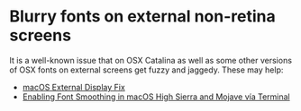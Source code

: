# Blurry fonts on external non-retina screens

It is a well-known issue that on OSX Catalina as well as some other versions of OSX fonts on external screens get fuzzy and jaggedy. These may help:

- [macOS External Display Fix](https://gist.github.com/MethodGrab/ef8d254f469bc85b4d3e5fad3d37b74e)
- [Enabling Font Smoothing in macOS High Sierra and Mojave vía Terminal](https://www.cleverfiles.com/help/mac-fonts-text-blurry.html)

